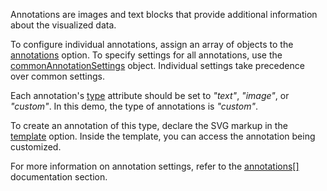 Annotations are images and text blocks that provide additional information about the visualized data.

To configure individual annotations, assign an array of objects to the [annotations](/Documentation/ApiReference/Data_Visualization_Widgets/dxVectorMap/Configuration/annotations/) option. To specify settings for all annotations, use the [commonAnnotationSettings](/Documentation/ApiReference/Data_Visualization_Widgets/dxVectorMap/Configuration/commonAnnotationSettings/) object. Individual settings take precedence over common settings.

Each annotation's [type](/Documentation/ApiReference/Data_Visualization_Widgets/dxVectorMap/Configuration/annotations/#type) attribute should be set to *"text"*, *"image"*, or *"custom"*. In this demo, the type of annotations is *"custom"*.

To create an annotation of this type, declare the SVG markup in the [template](/Documentation/ApiReference/Data_Visualization_Widgets/dxVectorMap/Configuration/annotations/#template) option. Inside the template, you can access the annotation being customized.

For more information on annotation settings, refer to the [annotations[]](/Documentation/ApiReference/Data_Visualization_Widgets/dxVectorMap/Configuration/annotations/) documentation section.